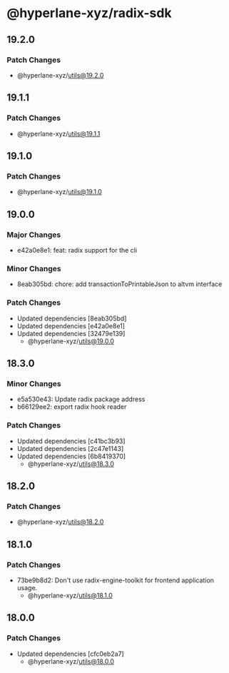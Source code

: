 # @hyperlane-xyz/radix-sdk

## 19.2.0

### Patch Changes

- @hyperlane-xyz/utils@19.2.0

## 19.1.1

### Patch Changes

- @hyperlane-xyz/utils@19.1.1

## 19.1.0

### Patch Changes

- @hyperlane-xyz/utils@19.1.0

## 19.0.0

### Major Changes

- e42a0e8e1: feat: radix support for the cli

### Minor Changes

- 8eab305bd: chore: add transactionToPrintableJson to altvm interface

### Patch Changes

- Updated dependencies [8eab305bd]
- Updated dependencies [e42a0e8e1]
- Updated dependencies [32479e139]
  - @hyperlane-xyz/utils@19.0.0

## 18.3.0

### Minor Changes

- e5a530e43: Update radix package address
- b66129ee2: export radix hook reader

### Patch Changes

- Updated dependencies [c41bc3b93]
- Updated dependencies [2c47e1143]
- Updated dependencies [6b8419370]
  - @hyperlane-xyz/utils@18.3.0

## 18.2.0

### Patch Changes

- @hyperlane-xyz/utils@18.2.0

## 18.1.0

### Patch Changes

- 73be9b8d2: Don't use radix-engine-toolkit for frontend application usage.
  - @hyperlane-xyz/utils@18.1.0

## 18.0.0

### Patch Changes

- Updated dependencies [cfc0eb2a7]
  - @hyperlane-xyz/utils@18.0.0
